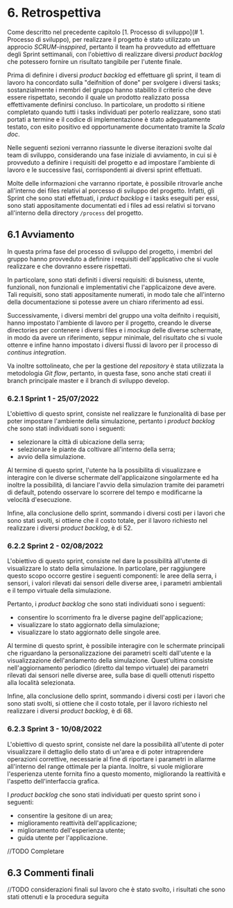 # 6. Retrospettiva
Come descritto nel precedente capitolo [1. Processo di sviluppo](# 1. Processo di sviluppo), per realizzare il progetto è stato utilizzato un approcio _SCRUM-insppired_, pertanto il team ha provveduto ad effettuare degli Sprint settimanali, con l'obiettivo di realizzare diversi _product backlog_ che potessero fornire un risultato tangibile per l'utente finale.

Prima di definire i diversi _product backlog_ ed effettuare gli sprint, il team di lavoro ha concordato sulla "deifnition of done" per svolgere i diversi tasks; sostanzialmente i membri del gruppo hanno stabilito il criterio che deve essere rispettato, secondo il quale un prodotto realizzato possa effettivamente definirsi concluso. In particolare, un prodotto si ritiene completato quando tutti i tasks individuati per poterlo realizzare, sono stati portati a termine e il codice di implementazione è stato adeguatamente testato, con esito positivo ed opportunamente documentato tramite la _Scala doc_.

Nelle seguenti sezioni verranno riassunte le diverse iterazioni svolte dal team di sviluppo, considerando una fase iniziale di avviamento, in cui si è provveduto a definire i requisiti del progetto e ad impostare l'ambiente di lavoro e le successive fasi, corrispondenti ai diversi sprint effettuati.

Molte delle informazioni che varranno riportate, è possibile ritrovarle anche all'interno dei files relativi al porcesso di sviluppo del progetto. Infatti, gli Sprint che sono stati effettuati, i _prduct backlog_ e i tasks eseguiti per essi, sono stati appositamente documentati ed i files ad essi relativi si torvano all'interno della directory `/process` del progetto.

## 6.1 Avviamento
In questa prima fase del processo di sviluppo del progetto, i membri del gruppo hanno provveduto a definire i requisiti dell'applicativo che si vuole realizzare e che dovranno essere rispettati.

In particolare, sono stati definiti i diversi requisiti: di buisness, utente, funzionali, non funzionali e implementativi che l'applicaizone deve avere. Tali requisiti, sono stati appositamente numerati, in modo tale che all'interno della documentazione si potesse avere un chiaro riferimento ad essi.

Successivamente, i diversi membri del gruppo una volta deifnito i requisiti, hanno impostato l'ambiente di lavoro per il progetto, creando le diverse directories per contenere i diversi files e i _mockup_ delle diverse schermate, in modo da avere un riferimento, seppur minimale, del risultato che si vuole ottenre e infine hanno impostato i diversi flussi di lavoro per il processo di _continus integration_.

Va inoltre sottolineato, che per la gestione del _repository_ è stata utilizzata la metodologia _Git flow_, pertanto, in questa fase, sono anche stati creati il branch principale master e il branch di sviluppo develop.

### 6.2.1 Sprint 1 - 25/07/2022
L'obiettivo di questo sprint, consiste nel realizzare le funzionalità di base per poter impostare l'ambiente della simulazione, pertanto i _product backlog_ che sono stati individuati sono i seguenti:

- selezionare la città di ubicazione della serra;
- selezionare le piante da coltivare all'interno della serra;
- avvio della simulazione.

Al termine di questo sprint, l'utente ha la possibilita di visualizzare e interagire con le diverse schermate dell'applicaizone singolarmente ed ha inoltre la possibilità, di lanciare l'avvio della simulazion tramite dei parametri di default, potendo osservare lo scorrere del tempo e modificarne la velocità d'esecuzione.

Infine, alla conclusione dello sprint, sommando i diversi costi per i lavori che sono stati svolti, si ottiene che il costo totale, per il lavoro richiesto nel realizzare i diversi _product backlog_, è di 52.

### 6.2.2 Sprint 2 - 02/08/2022
L'obiettivo di questo sprint, consiste nel dare la possibilità all'utente di visualizzare lo stato della simulazione. In particolare, per raggiungere questo scopo occorre gestire i seguenti componenti: le aree della serra, i sensori, i valori rilevati dai sensori delle diverse aree, i parametri ambientali e il tempo virtuale della simulazione.

Pertanto, i _product backlog_ che sono stati individuati sono i seguenti:

- consentire lo scorrimento fra le diverse pagine dell'applicazione;
- visualizzare lo stato aggiornato della simulazione;
- visualizzare lo stato aggiornato delle singole aree.

Al termine di questo sprint, è possibile interagire con le schermate principali che riguardano la personalizzazione dei parametri scelti dall'utente e la visualizzazione dell'andamento della simulazione. Quest'ultima consiste nell'aggiornamento periodico (diretto dal tempo virtuale) dei parametri rilevati dai sensori nelle diverse aree, sulla base di quelli ottenuti rispetto alla località selezionata.

Infine, alla conclusione dello sprint, sommando i diversi costi per i lavori che sono stati svolti, si ottiene che il costo totale, per il lavoro richiesto nel realizzare i diversi _product backlog_, è di 68.

### 6.2.3 Sprint 3 - 10/08/2022
L'obiettivo di questo sprint, consiste nel dare la possibilità all'utente di poter visualizzare il dettaglio dello stato di un'area e di poter intraprendere operazioni correttive, necessarie al fine di riportare i parametri in allarme all'interno del range ottimale per la pianta. Inoltre, si vuole migliorare l'esperienza utente fornita fino a questo momento, migliorando la reattività e l'aspetto dell'interfaccia grafica. 

I _product backlog_ che sono stati individuati per questo sprint sono i seguenti:

- consentire la gesitone di un area;
- miglioramento reattività dell'applicazione;
- miglioramento dell'esperienza utente;
- guida utente per l'applicazione.

//TODO Completare

## 6.3 Commenti finali
//TODO considerazioni finali sul lavoro che è stato svolto, i risultati che sono stati ottenuti e la procedura seguita
